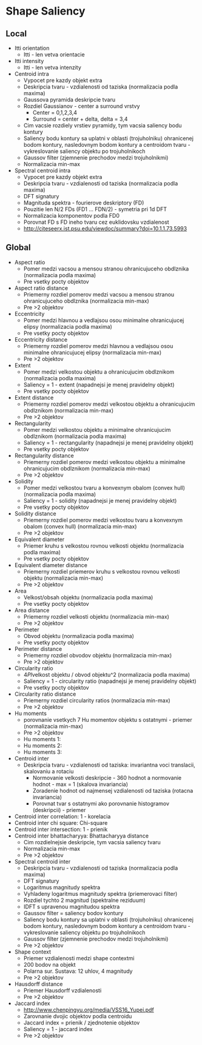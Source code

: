 # Shape Saliency

## Local
* Itti orientation
    * Itti - len vetva orientacie
* Itti intensity
    * Itti - len vetva intenzity
* Centroid intra
    * Vypocet pre kazdy objekt extra
    * Deskripcia tvaru - vzdialenosti od taziska (normalizacia podla maxima)
    * Gaussova pyramida deskripcie tvaru
    * Rozdiel Gaussianov - center a surround vrstvy
        * Center = 0,1,2,3,4
        * Surround = center + delta, delta = 3,4
    * Cim vacsie rozdiely vrstiev pyramidy, tym vacsia saliency bodu kontury
    * Saliency bodu kontury sa uplatni v oblasti (trojuholniku) ohranicenej bodom kontury, nasledovnym bodom kontury a centroidom tvaru - vykreslovanie saliency objektu po trojuholnikoch
    * Gaussov filter (zjemnenie prechodov medzi trojuholnikmi)
    * Normalizacia min-max
* Spectral centroid intra
    * Vypocet pre kazdy objekt extra
    * Deskripcia tvaru - vzdialenosti od taziska (normalizacia podla maxima)
    * DFT signatury
    * Magnituda spektra - fourierove deskriptory (FD)
    * Pouzitie len N/2 FDs (FD1 … FDN/2) - symetria pri 1d DFT
    * Normalizacia komponentov podla FD0
    * Porovnat FD s FD ineho tvaru cez euklidovsku vzdialenost
    * http://citeseerx.ist.psu.edu/viewdoc/summary?doi=10.1.1.73.5993

## Global
* Aspect ratio
    * Pomer medzi vacsou a mensou stranou ohranicujuceho obdlznika (normalizacia podla maxima)
    * Pre vsetky pocty objektov
* Aspect ratio distance
    * Priemerny rozdiel pomerov medzi vacsou a mensou stranou ohranicujuceho obdlznika (normalizacia min-max)
    * Pre >2 objektov
* Eccentricity
    * Pomer medzi hlavnou a vedlajsou osou minimalne ohranicujucej elipsy (normalizacia podla maxima)
    * Pre vsetky pocty objektov
* Eccentricity distance
    * Priemerny rozdiel pomerov medzi hlavnou a vedlajsou osou minimalne ohranicujucej elipsy (normalizacia min-max)
    * Pre >2 objektov
* Extent
    * Pomer medzi velkostou objektu a ohranicujucim obdlznikom (normalizacia podla maxima)
    * Saliency = 1 - extent (napadnejsi je menej pravidelny objekt)
    * Pre vsetky pocty objektov
* Extent distance
    * Priemerny rozdiel pomerov medzi velkostou objektu a ohranicujucim obdlznikom (normalizacia min-max)
    * Pre >2 objektov
* Rectangularity
    * Pomer medzi velkostou objektu a minimalne ohranicujucim obdlznikom (normalizacia podla maxima)
    * Saliency = 1 - rectangularity (napadnejsi je menej pravidelny objekt)
    * Pre vsetky pocty objektov
* Rectangularity distance
    * Priemerny rozdiel pomerov medzi velkostou objektu a minimalne ohranicujucim obdlznikom (normalizacia min-max)
    * Pre >2 objektov
* Solidity
    * Pomer medzi velkostou tvaru a konvexnym obalom (convex hull) (normalizacia podla maxima)
    * Saliency = 1 - solidity (napadnejsi je menej pravidelny objekt)
    * Pre vsetky pocty objektov
* Solidity distance
    * Priemerny rozdiel pomerov medzi velkostou tvaru a konvexnym obalom (convex hull) (normalizacia min-max)
    * Pre >2 objektov
* Equivalent diameter
    * Priemer kruhu s velkostou rovnou velkosti objektu (normalizacia podla maxima)
    * Pre vsetky pocty objektov
* Equivalent diameter distance
    * Priemerny rozdiel priemerov kruhu s velkostou rovnou velkosti objektu (normalizacia min-max)
    * Pre >2 objektov
* Area
    * Velkost/obsah objektu (normalizacia podla maxima)
    * Pre vsetky pocty objektov
* Area distance
    * Priemerny rozdiel velkosti objektu (normalizacia min-max)
    * Pre >2 objektov
* Perimeter
    * Obvod objektu (normalizacia podla maxima)
    * Pre vsetky pocty objektov
* Perimeter distance
    * Priemerny rozdiel obvodov objektu (normalizacia min-max)
    * Pre >2 objektov
* Circularity ratio
    * 4*PI*velkost objektu / obvod objektu^2 (normalizacia podla maxima)
    * Saliency = 1 - circularity ratio (napadnejsi je menej pravidelny objekt)
    * Pre vsetky pocty objektov
* Circularity ratio distance
    * Priemerny rozdiel circularity ratios (normalizacia min-max)
    * Pre >2 objektov
* Hu moments
    * porovnanie vsetkych 7 Hu momentov objektu s ostatnymi - priemer (normalizacia min-max)
    * Pre >2 objektov
    * Hu moments 1:  
    * Hu moments 2:  
    * Hu moments 3:  
* Centroid inter
    * Deskripcia tvaru - vzdialenosti od taziska: invariantna voci translacii, skalovaniu a rotaciu
        * Normovanie velkosti deskripcie - 360 hodnot a normovanie hodnot - max = 1 (skalova invariancia)
        * Zoradenie hodnot od najmensej vzdialenosti od taziska (rotacna invariancia)
        * Porovnat tvar s ostatnymi ako porovnanie histogramov (deskripcii) - priemer
* Centroid inter correlation: 1 - korelacia
* Centroid inter chi square: Chi-square
* Centroid inter intersection: 1 - prienik
* Centroid inter bhattacharyya: Bhattacharyya distance
    * Cim rozdielnejsie deskripcie, tym vacsia saliency tvaru
    * Normalizacia min-max
    * Pre >2 objektov
* Spectral centroid inter
    * Deskripcia tvaru - vzdialenosti od taziska (normalizacia podla maxima)
    * DFT signatury
    * Logaritmus magnitudy spektra
    * Vyhladeny logaritmus magnitudy spektra (priemerovaci filter)
    * Rozdiel tychto 2 magnitud (spektralne reziduum)
    * IDFT s upravenou magnitudou spektra
    * Gaussov filter = saliency bodov kontury
    * Saliency bodu kontury sa uplatni v oblasti (trojuholniku) ohranicenej bodom kontury, nasledovnym bodom kontury a centroidom tvaru - vykreslovanie saliency objektu po trojuholnikoch
    * Gaussov filter (zjemnenie prechodov medzi trojuholnikmi)
    * Pre >2 objektov
* Shape context
    * Priemer vzdialenosti medzi shape contextmi
    * 200 bodov na objekt
    * Polarna sur. Sustava: 12 uhlov, 4 magnitudy
    * Pre >2 objektov
* Hausdorff distance
    * Priemer Hausdorff vzdialenosti
    * Pre >2 objektov
* Jaccard index
    * http://www.chenpingyu.org/media/VSS16_Yupei.pdf
    * Zarovnanie dvojic objektov podla centroidu
    * Jaccard index = prienik / zjednotenie objektov
    * Saliency = 1 - jaccard index
    * Pre >2 objektov
